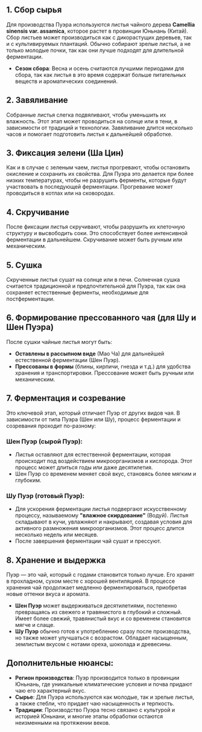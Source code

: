 ## 1. Сбор сырья

Для производства Пуэра используются листья чайного дерева **Camellia sinensis var. assamica**, которое растет в провинции Юньнань (Китай). Сбор листьев может производиться как с дикорастущих деревьев, так и с культивируемых плантаций. Обычно собирают зрелые листья, а не только молодые почки, так как они лучше подходят для длительной ферментации.
- **Сезон сбора**: Весна и осень считаются лучшими периодами для сбора, так как листья в это время содержат больше питательных веществ и ароматических соединений.

## 2. Завяливание

Собранные листья слегка подвяливают, чтобы уменьшить их влажность. Этот этап может проводиться на солнце или в тени, в зависимости от традиций и технологии. Завяливание длится несколько часов и помогает подготовить листья к дальнейшей обработке.

## 3. Фиксация зелени (Ша Цин)

Как и в случае с зеленым чаем, листья прогревают, чтобы остановить окисление и сохранить их свойства. Для Пуэра это делается при более низких температурах, чтобы не разрушить ферменты, которые будут участвовать в последующей ферментации. Прогревание может проводиться в котлах или на сковородах.

## 4. Скручивание

После фиксации листья скручивают, чтобы разрушить их клеточную структуру и высвободить соки. Это способствует более интенсивной ферментации в дальнейшем. Скручивание может быть ручным или механическим.

## 5. Сушка

Скрученные листья сушат на солнце или в печи. Солнечная сушка считается традиционной и предпочтительной для Пуэра, так как она сохраняет естественные ферменты, необходимые для постферментации.

## 6. Формирование прессованного чая (для Шу и Шен Пуэра)

После сушки чайные листья могут быть:
- **Оставлены в рассыпном виде** (Мао Ча) для дальнейшей естественной ферментации (Шен Пуэр).
- **Прессованы в формы** (блины, кирпичи, гнезда и т.д.) для удобства хранения и транспортировки. Прессование может быть ручным или механическим.

## 7. Ферментация и созревание

Это ключевой этап, который отличает Пуэр от других видов чая. В зависимости от типа Пуэра (Шен или Шу), процесс ферментации и созревания проходит по-разному:

### **Шен Пуэр (сырой Пуэр)**:
- Листья оставляют для естественной ферментации, которая происходит под воздействием микроорганизмов и кислорода. Этот процесс может длиться годы или даже десятилетия.
- Шен Пуэр со временем меняет свой вкус, становясь более мягким и глубоким.

### **Шу Пуэр (готовый Пуэр)**:
- Для ускорения ферментации листья подвергают искусственному процессу, называемому **"влажное скирдование"** (Водуй). Листья складывают в кучи, увлажняют и накрывают, создавая условия для активного размножения микроорганизмов. Этот процесс длится несколько недель или месяцев.
- После завершения ферментации чай сушат и прессуют.

## 8. Хранение и выдержка

Пуэр — это чай, который с годами становится только лучше. Его хранят в прохладном, сухом месте с хорошей вентиляцией. В процессе хранения чай продолжает медленно ферментироваться, приобретая новые оттенки вкуса и аромата.
- **Шен Пуэр** может выдерживаться десятилетиями, постепенно превращаясь из свежего и травянистого в глубокий и сложный. 
  Имеет более свежий, травянистый вкус и со временем становится мягче и слаще.
- **Шу Пуэр** обычно готов к употреблению сразу после производства, но также может улучшаться с возрастом. 
  Обладает насыщенным, землистым вкусом с нотами ореха, шоколада и древесины.

## Дополнительные нюансы:

- **Регион производства**: Пуэр производится только в провинции Юньнань, где уникальные климатические условия и почва придают чаю его характерный вкус.
- **Сырье**: Для Пуэра используются как молодые, так и зрелые листья, а также стебли, что придает чаю насыщенность и терпкость.
- **Традиции**: Производство Пуэра тесно связано с культурой и историей Юньнани, и многие этапы обработки остаются неизменными на протяжении веков.
